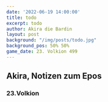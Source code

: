 ```yaml
---
date: '2022-06-19 14:00:00'
title: todo
excerpt: todo
author: Akira die Bardin
layout: post
background: "/img/posts/todo.jpg"
background_pos: 50% 50%
game_date: 23. Volkion 499
---
```


<!--
<div class="rhyme">
  <blockquote>
    
  </blockquote>
</div>
-->

## Akira, Notizen zum Epos

### 23.Volkion
